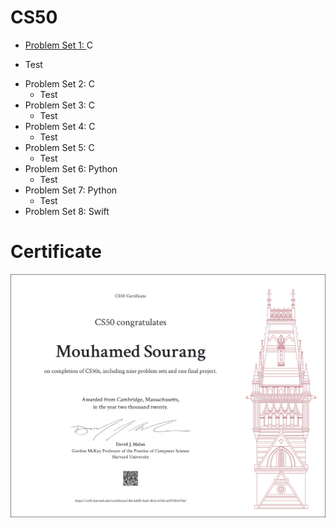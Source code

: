 #  CS50

-  [Problem Set 1: ](https://cs50.harvard.edu/x/2020/psets/1/) C</a>
  * Test
- Problem Set 2: C</a>
  * Test 
- Problem Set 3: C</a>
  * Test
- Problem Set 4: C</a>
  * Test
- Problem Set 5: C</a>
  * Test
- Problem Set 6: Python</a>
  * Test
- Problem Set 7: Python</a>
  * Test
- Problem Set 8: Swift</a>


#  Certificate 

![certificate](https://github.com/MoSourang/Havard_CS50/blob/master/CS50x.png)
 
